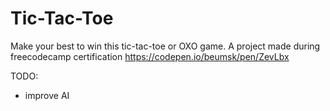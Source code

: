 # Tic-Tac-Toe
Make your best to win this tic-tac-toe or OXO game. A project made during freecodecamp certification
https://codepen.io/beumsk/pen/ZevLbx

TODO:
* improve AI
